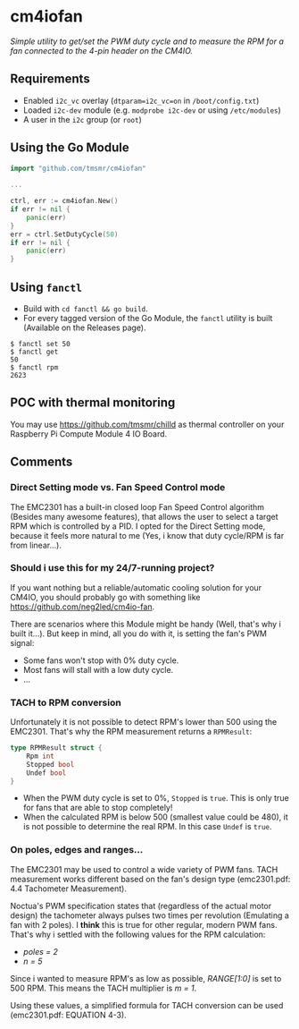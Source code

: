 # cm4iofan
*Simple utility to get/set the PWM duty cycle and to measure the RPM for a fan connected to the 4-pin header on the CM4IO.*

## Requirements
- Enabled `i2c_vc` overlay (`dtparam=i2c_vc=on` in `/boot/config.txt`)
- Loaded `i2c-dev` module (e.g. `modprobe i2c-dev` or using `/etc/modules`)
- A user in the `i2c` group (or `root`)

## Using the Go Module

```go
import "github.com/tmsmr/cm4iofan"
 
...

ctrl, err := cm4iofan.New()
if err != nil {
	panic(err)
}
err = ctrl.SetDutyCycle(50)
if err != nil {
	panic(err)
}
```

## Using `fanctl`
- Build with `cd fanctl && go build`.
- For every tagged version of the Go Module, the `fanctl` utility is built (Available on the Releases page).

```shell
$ fanctl set 50
$ fanctl get
50
$ fanctl rpm
2623
```

## POC with thermal monitoring
You may use https://github.com/tmsmr/chilld as thermal controller on your Raspberry Pi Compute Module 4 IO Board.

## Comments

### Direct Setting mode vs. Fan Speed Control mode
The EMC2301 has a built-in closed loop Fan Speed Control algorithm (Besides many awesome features), that allows the user to select a target RPM which is controlled by a PID.
I opted for the Direct Setting mode, because it feels more natural to me (Yes, i know that duty cycle/RPM is far from linear...).

### Should i use this for my 24/7-running project?
If you want nothing but a reliable/automatic cooling solution for your CM4IO, you should probably go with something like https://github.com/neg2led/cm4io-fan.

There are scenarios where this Module might be handy (Well, that's why i built it...). But keep in mind, all you do with it, is setting the fan's PWM signal:
- Some fans won't stop with 0% duty cycle.
- Most fans will stall with a low duty cycle.
- ...

### TACH to RPM conversion
Unfortunately it is not possible to detect RPM's lower than 500 using the EMC2301. That's why the RPM measurement returns a `RPMResult`:

```go
type RPMResult struct {
    Rpm int
    Stopped bool
    Undef bool
}
```

- When the PWM duty cycle is set to 0%, `Stopped` is `true`. This is only true for fans that are able to stop completely!
- When the calculated RPM is below 500 (smallest value could be 480), it is not possible to determine the real RPM. In this case `Undef` is `true`.

### On poles, edges and ranges...
The EMC2301 may be used to control a wide variety of PWM fans. TACH measurement works different based on the fan's design type (emc2301.pdf: 4.4 Tachometer Measurement).

Noctua's PWM specification states that (regardless of the actual motor design) the tachometer always pulses two times per revolution (Emulating a fan with 2 poles). I **think** this is true for other regular, modern PWM fans. That's why i settled with the following values for the RPM calculation:
- *poles = 2*
- *n = 5*

Since i wanted to measure RPM's as low as possible, *RANGE[1:0]* is set to 500 RPM. This means the TACH multiplier is *m = 1*.

Using these values, a simplified formula for TACH conversion can be used (emc2301.pdf: EQUATION 4-3).
